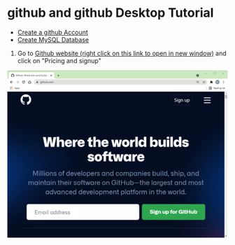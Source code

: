 # github and github Desktop Tutorial

* <a href="#create-github">Create a github Account</a>
* <a href="#install-mysql">Create MySQL Database</a>


1. Go to <a href="https://github.com" target="_blank">Github website (right click on this link to open in new window)</a> and click on "Pricing and signup"

![github signup](images/gh1.png)


